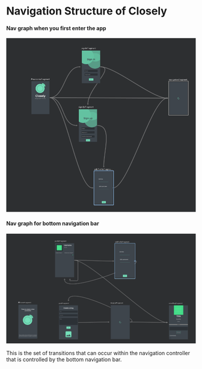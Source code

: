 # Navigation Structure of Closely


#### Nav graph when you first enter the app
![image](https://github.com/RonanQuill/Closely/blob/master/Website/resources/application_start_nav_graph.PNG)

#### Nav graph for bottom navigation bar
![image](https://github.com/RonanQuill/Closely/blob/master/Website/resources/inner_nav_graph.PNG)

This is the set of transitions that can occur within the navigation controller that is controlled by the bottom navigation bar.
